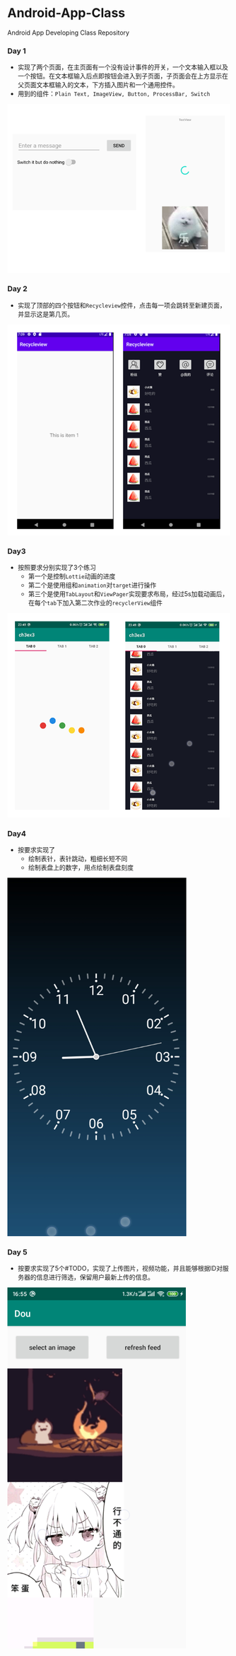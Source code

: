 # Android-App-Class
Android App Developing Class Repository

### Day 1

*   实现了两个页面，在主页面有一个没有设计事件的开关，一个文本输入框以及一个按钮。在文本框输入后点即按钮会进入到子页面，子页面会在上方显示在父页面文本框输入的文本，下方插入图片和一个通用控件。
*   用到的组件：`Plain Text, ImageView, Button, ProcessBar, Switch`

![page](Figure/HW1/page.png)

### Day 2

*   实现了顶部的四个按钮和`Recycleview`控件，点击每一项会跳转至新建页面，并显示这是第几页。

![page](Figure/HW2/page.png)

### Day3

*   按照要求分别实现了3个练习
    *   第一个是控制`Lottie`动画的进度
    *   第二个是使用组和`animation`对`target`进行操作
    *   第三个是使用`TabLayout`和`ViewPager`实现要求布局，经过5s加载动画后，在每个`tab`下加入第二次作业的`recyclerView`组件

![page](Figure/HW3/page.png)

### Day4

*   按要求实现了
    *   绘制表针，表针跳动，粗细长短不同
    *   绘制表盘上的数字，用点绘制表盘刻度

![page](Figure/HW4/page.png)

### Day 5

*   按要求实现了5个#TODO，实现了上传图片，视频功能，并且能够根据ID对服务器的信息进行筛选，保留用户最新上传的信息。

![page](Figure/HW5/page.png)